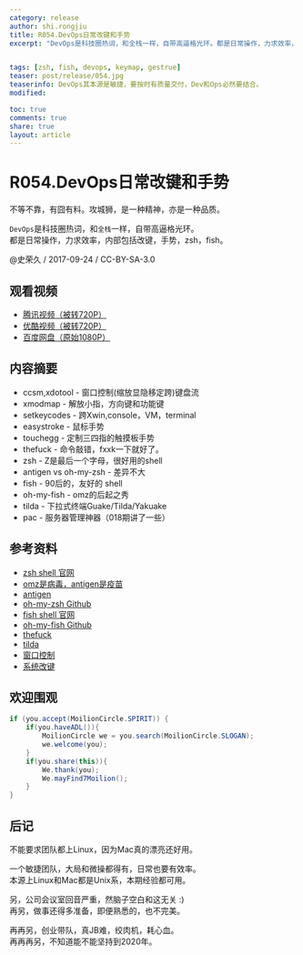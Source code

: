 ```yaml
---
category: release
author: shi.rongjiu
title: R054.DevOps日常改键和手势
excerpt: "DevOps是科技圈热词，和全栈一样，自带高逼格光环。都是日常操作，力求效率，内部包括改键，手势，zsh，fish。"


tags: [zsh, fish, devops, keymap, gestrue]
teaser: post/release/054.jpg
teaserinfo: DevOps其本源是敏捷，要按时有质量交付，Dev和Ops必然要结合。
modified: 

toc: true
comments: true
share: true
layout: article
---
```


# R054.DevOps日常改键和手势

不等不靠，有囧有料。攻城狮，是一种精神，亦是一种品质。  

`DevOps`是科技圈热词，和`全栈`一样，自带高逼格光环。  
都是日常操作，力求效率，内部包括改键，手势，zsh，fish。

@史荣久 / 2017-09-24 / CC-BY-SA-3.0  

## 观看视频

  * [腾讯视频（被转720P）](http://v.qq.com/x/page/g0553x3gcbq.html)
  * [优酷视频（被转720P）](http://v.youku.com/v_show/id_XMzA0MzY5MjQ3Ng==.html)
  * [百度网盘（原始1080P）](http://pan.baidu.com/s/1boMLtoV)

## 内容摘要 

  * ccsm,xdotool - 窗口控制(缩放显隐移定跨)键盘流
  * xmodmap - 解放小指，方向键和功能键
  * setkeycodes - 跨Xwin,console，VM，terminal
  * easystroke - 鼠标手势
  * touchegg - 定制三四指的触摸板手势
  * thefuck - 命令敲错，fxxk一下就好了。
  * zsh - Z是最后一个字母，很好用的shell
  * antigen vs oh-my-zsh - 差异不大
  * fish - 90后的，友好的 shell
  * oh-my-fish - omz的后起之秀
  * tilda - 下拉式终端Guake/Tilda/Yakuake
  * pac - 服务器管理神器（018期讲了一些）

## 参考资料

  * [zsh shell 官网](http://zsh.org/)
  * [omz是病毒，antigen是疫苗](http://joshldavis.com/2014/07/26/oh-my-zsh-is-a-disease-antigen-is-the-vaccine/)
  * [antigen](https://github.com/zsh-users/antigen)
  * [oh-my-zsh Github](https://github.com/robbyrussell/oh-my-zsh)
  * [fish shell 官网](https://fishshell.com/)
  * [oh-my-fish Github](https://github.com/oh-my-fish/oh-my-fish)
  * [thefuck](https://github.com/nvbn/thefuck)
  * [tilda](http://blog.csdn.net/jpush/article/details/60869213)
  * [窗口控制](https://gist.github.com/trydofor/a175f8b743b0a8a724b873d4f0ce50b2)
  * [系统改键](https://gist.github.com/trydofor/6333c79ae3e7ffac2e0d699043651316)

## 欢迎围观

``` java
if (you.accept(MoilionCircle.SPIRIT)) {
    if(you.haveADL()){
        MoilionCircle we = you.search(MoilionCircle.SLOGAN);
        we.welcome(you);
    }
    if(you.share(this)){
        We.thank(you);
        We.mayFind7Moilion();
    }
}
```

## 后记

不能要求团队都上Linux，因为Mac真的漂亮还好用。  

一个敏捷团队，大局和微操都得有，日常也要有效率。  
本源上Linux和Mac都是Unix系，本期经验都可用。

另，公司会议室回音严重，然脑子空白和这无关 :)  
再另，做事还得多准备，即便熟悉的，也不完美。  

再再另，创业带队，真JB难，绞肉机，耗心血。  
再再再另，不知道能不能坚持到2020年。
